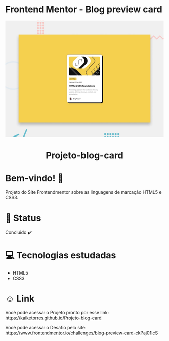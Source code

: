 # Frontend Mentor - Blog preview card

![Design preview for the Blog preview card coding challenge](./design/desktop-preview.jpg)

<div align="center">
<h1>Projeto-blog-card</h1>
</div>

# Bem-vindo! 👋 <a name="id01"></a>
Projeto do Site Frontendmentor sobre as linguagens de marcação HTML5 e CSS3.


# &#x1F680; Status
Concluido ✔️


# &#x1F4BB; Tecnologias estudadas
<ul>
  <li>HTML5</li>
  <li>CSS3</li>
</ul>


# &#X263A; Link
Você pode acessar o Projeto pronto por esse link: https://kaiketorres.github.io/Projeto-blog-card

Você pode acessar o Desafio pelo site: https://www.frontendmentor.io/challenges/blog-preview-card-ckPaj01IcS